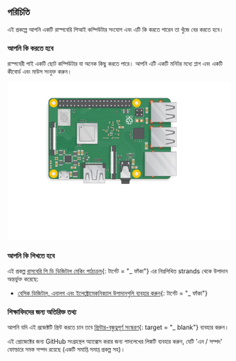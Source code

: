 ## পরিচিতি

এই প্রকল্পে আপনি একটি রাস্পবেরি পিআই কম্পিউটার সংযোগ এবং এটি কি করতে পারেন তা খুঁজে বের করতে হবে।

### আপনি কি করতে হবে

রাস্পবেরী পাই একটি ছোট কম্পিউটার যা অনেক কিছু করতে পারে। আপনি এটি একটি মনিটর মধ্যে প্লাগ এবং একটি কীবোর্ড এবং মাউস সংযুক্ত করুন।

![screenshot](images/pi-plug-in.gif)

### আপনি কি শিখতে হবে

এই প্রকল্প [রাসবেরি পি ডি ডিজিটাল মেকিং পাঠ্যক্রম](http://rpf.io/curriculum){: টার্গেট = "_ ফাঁকা"} এর নিম্নলিখিত strands থেকে উপাদান অন্তর্ভুক্ত করেছে:

+ [বেসিক ডিজিটাল, এনালগ এবং ইলেক্ট্রোমেকনিক্যাল উপাদানগুলি ব্যবহার করুন](https://curriculum.raspberrypi.org/physical-computing/creator/){: টার্গেট = "_ ফাঁকা"}

### শিক্ষাবিদদের জন্য অতিরিক্ত তথ্য

আপনি যদি এই প্রজেক্টটি প্রিন্ট করতে চান তবে [প্রিন্টার-বন্ধুত্বপূর্ণ সংস্করণ](https://projects.raspberrypi.org/en/projects/raspberry-pi-getting-started/print){: target = "_ blank"} ব্যবহার করুন।

এই প্রোজেক্টের জন্য GitHub সংগ্রহস্থল অ্যাক্সেস করার জন্য পাদলেখের লিঙ্কটি ব্যবহার করুন, যেটি 'এন / সম্পদ' ফোল্ডারে সমস্ত সম্পদ রয়েছে (একটি সমাপ্তি সমাপ্ত প্রকল্প সহ)।